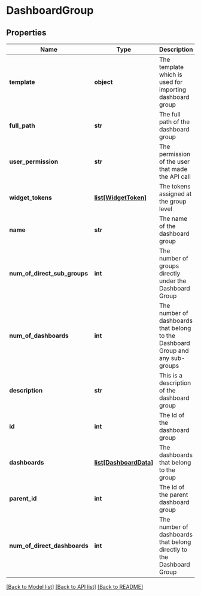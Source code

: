# DashboardGroup

## Properties
Name | Type | Description | Notes
------------ | ------------- | ------------- | -------------
**template** | **object** | The template which is used for importing dashboard group | [optional] 
**full_path** | **str** | The full path of the dashboard group | [optional] 
**user_permission** | **str** | The permission of the user that made the API call | [optional] 
**widget_tokens** | [**list[WidgetToken]**](WidgetToken.md) | The tokens assigned at the group level | [optional] 
**name** | **str** | The name of the dashboard group | 
**num_of_direct_sub_groups** | **int** | The number of groups directly under the Dashboard Group | [optional] 
**num_of_dashboards** | **int** | The number of dashboards that belong to the Dashboard Group and any sub-groups | [optional] 
**description** | **str** | This is a description of the dashboard group | [optional] 
**id** | **int** | The Id of the dashboard group  | [optional] 
**dashboards** | [**list[DashboardData]**](DashboardData.md) | The dashboards that belong to the group | [optional] 
**parent_id** | **int** | The Id of the parent dashboard group | [optional] 
**num_of_direct_dashboards** | **int** | The number of dashboards that belong directly to the Dashboard Group | [optional] 

[[Back to Model list]](../README.md#documentation-for-models) [[Back to API list]](../README.md#documentation-for-api-endpoints) [[Back to README]](../README.md)


